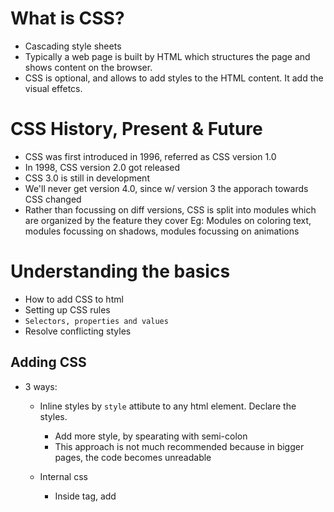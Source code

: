 # What is CSS?
- Cascading style sheets
- Typically a web page is built by HTML which structures the page and shows content on the browser.
- CSS is optional, and allows to add styles to the HTML content. It add the visual effetcs.


# CSS History, Present & Future
- CSS was first introduced in 1996, referred as CSS version 1.0
- In 1998, CSS version 2.0 got released
- CSS 3.0 is still in development
- We'll never get version 4.0, since w/ version 3 the apporach towards CSS changed
- Rather than focussing on diff versions, CSS is split into modules which are organized by the
feature they cover
Eg: Modules on coloring text, modules focussing on shadows, modules focussing on animations

# Understanding the basics
- How to add CSS to html  
- Setting up CSS rules
- `Selectors, properties and values`
- Resolve conflicting styles

## Adding CSS
- 3 ways:

    - Inline styles by `style` attibute to any html element. Declare the styles.
      - Add more style, by spearating with semi-colon
      - This approach is not much recommended because in bigger pages, the code becomes unreadable

    - Internal css 
      - Inside <head> tag, add <style> tags and write CSS rules.
      - Selectors are additional piece of info that tells css to which element on DOM the style declaration
      is applied
      Eg: `<style>section { background: #000; }</style>`
      - This applies the same style to all the similar selectors

    - External css file
      - CSS rule consists of - selector, property and value
      - Add the file by `<link rel="stylesheet" href="style.css">`
      - Recommended way of adding styles
      - If same style sheet is used in muliple pages, browser can cache the stylesheet and doesnt need to 
      redownload again, but if style is added in head, the size of html page is increased and browser needs
      to re-download it for every page which can be slower


## Applying additional styles & importing google fonts
- sans-serif, serif and monospace are good fonts to be added as default in font-family
of the selector 
- Add google fonts, add the link to html file, inside the css file, add the css rule in the selector


## More about selectors

- *Elements* => set similar style for these elements. Eg: h1, section, p, div
- *Classes* => define a style which will be applied to `all elements that have same class`, 
and class is added to element by `class` attribute. In css file, class selector is denoted by
dot followed by class name. Eg: `.blog-post{...}`
- *Universal selectors* => style every element. Eg: `* { color: #eee; }`
- *IDs* => allows to select elements by id. Set style to `one specific element`. Denoted by `#id-name{...}`
- *Attributes selector* => set equal styles to all elements w/ attribute(s).
Eg: `<button disabled>Click</button>`
In css file, all buttons/elements with `disabled` attribute is selected by:
enclosing attribute name in square brackets => `[disabled] { color: red };`

Notes:
- ID selctors apart of adding style aslo add # at the end of url, and browser jumps down to the specific
element in the page.
- Can assign multiple classes w/ a space between the classes, eg: `class="section-title article-title"`
- Naming convention: HTML/CSS is case-insensitive, product-overview and product-Overview are interpreted equally 
therefore, use lower case with kebab-case to prevent style overriding


## Understanding the "cascading" style & specificity

The order of writing selctors matters in case of same selector, but if element is given a style,
eg: h1 tag, and then another h1 is given some class styles, the class override it, no matter in which order
its declared.

So `class selector has high specificity than element selector`
- Multiple rules affect the same element is the cascading part of css. *Cascading means multiple css rules 
can be applied to same element*. These rules can lead to conflicts though.

  - To resolve such conflicts css uses the concept k/a `specificity`
  - universal selector(*), <tag> and ::pseudo-element selectors has lowest priority
  - .class, ::pseudo-class and [attribute] selector has higher specificty
  - #ID selectors has more higher specificity
  - *Inline styles* are given the *highest priority*


## Understanding inheritance 

- Inheritance means an element also inherits some styles of the parent element.
- Add basic globl styles to the body element which is passed down to the child elements.
- However inheritance has very low specificity, it comes at the bottom, even below the browser default
webkit styles.
- Fonts are usually set at a global level to have consistency in page.

There are inherited and not-inherited properties in CSS:

https://developer.mozilla.org/en-US/docs/Web/CSS/inheritance#Inherited_properties

If you apply a inherited property to the body (like the font color), this will be applied automatically 
to all nested elements (if not overridden there).

But other properties like the margin are not inherited. So the margin definition of the body has 
no influence on the own margins of the other elements. If you want them all to have a margin:0, 
you would have to set it on each element separately - or use *.


## Adding combinators
- How to check if nested elements takes the same style as their parent element?
Set `font-family: inherit` which means to use inheritance style, increase the specificity of inheritance.

- Combinators allows to use multiple selectors to be more precise about what you want to select.
Eg: Add a combinator to h1 selector to narrow down which h1 tag is selected.
#product-overview h1 {...}
- It creates higher specificity. More rules, more specificity.

### 4 important types of combinators:
-> Adjacent sibling combinator
    Add a '+' between the selectors you want to combine. They can be more than 2
    Eg: div + p {...}
    h2 + p { color: red}; //style is applied to p element directly following the h2 element

      - Elements share the same parent
      - Second element comes immediately after first element

-> General sibling combinator
    Add a '~' between the selectors you want to combine. They can be more than 2
    Eg: div ~ p {...}
    h2 + p { color: red}; //style is applied all p element even if they dont directly 
    follow the h2 element

      - Elements share the same parent
      - Second element comes after first element (no need to directly come after)

-> Child combinator
    Add a '>' between the selectors you want to combine. They can be more than 2
    Eg: div > p {...}

    Any p element thats a `direct child` of div get the styles
      - Second element is direct child of first element

-> Descendent combinator
    Use whitespace between the selectors you want to combine. They can be more than 2
    Eg: div p {...}

    All p elements get the style if they are under div
      - Second element is descendent of first element
      - Most often used

  Notes:
  A combinator in the end also is part of a selector, so a "general sibling selector" simply 
  is a selector which includes a sibling combinator. The combinator itself is just the + , ~  etc 

  What's a "Rule" in CSS?
  - A combinator of selector ("what to style") and declaration ("how to style it")

  What is specificity about?
  Specificity is all about resolving conflicts that arise from multiple css rules which
  target the same element

  What is a combinator?
  Combinators (~, +, >, ) tie two selectors together (in a way defined by the combinator).

__________________________________________________________________________

  # Diving deeper in CSS
